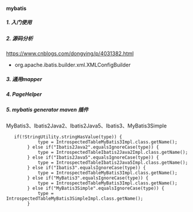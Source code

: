 #### mybatis
##### 1. 入门使用
##### 2. 源码分析
https://www.cnblogs.com/dongying/p/4031382.html

- org.apache.ibatis.builder.xml.XMLConfigBuilder


##### 3. 通用mapper 
##### 4. PageHelper
##### 5. mybatis generator maven 插件
MyBatis3、Ibatis2Java2、Ibatis2Java5、Ibatis3、MyBatis3Simple
```
   if(!StringUtility.stringHasValue(type)) {
            type = IntrospectedTableMyBatis3Impl.class.getName();
        } else if("Ibatis2Java2".equalsIgnoreCase(type)) {
            type = IntrospectedTableIbatis2Java2Impl.class.getName();
        } else if("Ibatis2Java5".equalsIgnoreCase(type)) {
            type = IntrospectedTableIbatis2Java5Impl.class.getName();
        } else if("Ibatis3".equalsIgnoreCase(type)) {
            type = IntrospectedTableMyBatis3Impl.class.getName();
        } else if("MyBatis3".equalsIgnoreCase(type)) {
            type = IntrospectedTableMyBatis3Impl.class.getName();
        } else if("MyBatis3Simple".equalsIgnoreCase(type)) {
            type = IntrospectedTableMyBatis3SimpleImpl.class.getName();
        }
```        